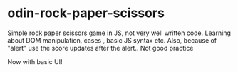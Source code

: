 # odin-rock-paper-scissors
Simple rock paper scissors game in JS, not very well written code. Learning about DOM manipulation, cases , basic JS syntax etc.
Also, because of "alert" use the score updates after the alert.. Not good practice

Now with basic UI!

